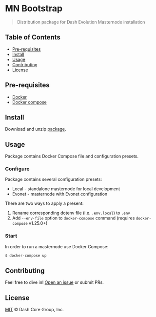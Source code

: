 # MN Bootstrap

> Distribution package for Dash Evolution Masternode installation

## Table of Contents

- [Pre-requisites](#Pre-requisites)
- [Install](#install)
- [Usage](#usage)
- [Contributing](#contributing)
- [License](#license)

## Pre-requisites

* [Docker](https://docs.docker.com/engine/installation/)
* [Docker compose](https://docs.docker.com/compose/install/)

## Install

Download and unzip [package](https://github.com/dashevo/mn-bootstrap/archive/master.zip).

## Usage

Package contains Docker Compose file and configuration presets.

### Configure

Package contains several configuration presets:
 - Local - standalone masternode for local development
 - Evonet - masternode with Evonet configuration

There are two ways to apply a present:
 1. Rename corresponding dotenv file (i.e. `.env.local`) to `.env`
 2. Add `--env-file` option to `docker-compose` command (requires `docker-compose` v1.25.0+)

### Start

In order to run a masternode use Docker Compose:

```bash
$ docker-compose up
```

## Contributing

Feel free to dive in! [Open an issue](https://github.com/dashevo/mn-bootstrap/issues/new) or submit PRs.

## License

[MIT](LICENSE) &copy; Dash Core Group, Inc.
